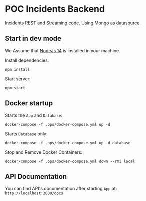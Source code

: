 # POC Incidents Backend

Incidents REST and Streaming code. Using Mongo as datasource.

## Start in dev mode

We Assume that [NodeJs 14](https://nodejs.org) is installed in your machine.

Install dependencies:

```
npm install
```

Start server:

```
npm start
```

## Docker startup

Starts the `App` and `Database`:

```
docker-compose -f .ops/docker-compose.yml up -d
```

Starts `Database` only:

```
docker-compose -f .ops/docker-compose.yml up -d database
```

Stop and Remove Docker Containers:

```
docker-compose -f .ops/docker-compose.yml down --rmi local
```

## API Documentation

You can find API's documentation after starting `App` at: ``http://localhost:3000/docs``
